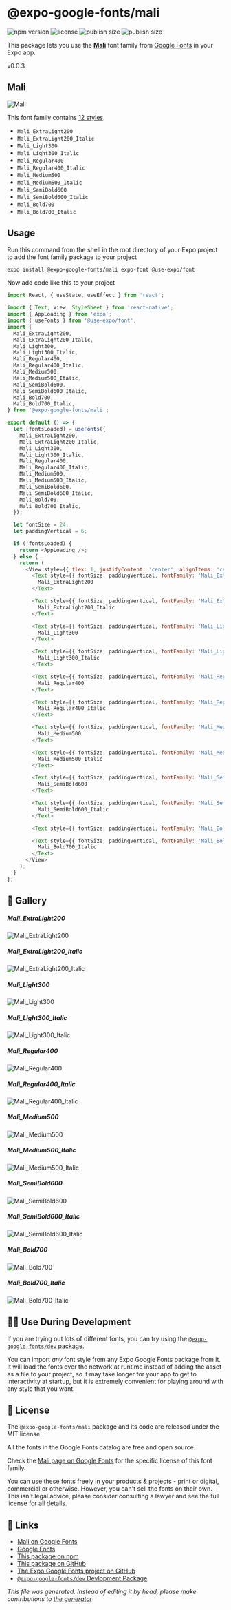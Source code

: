 # @expo-google-fonts/mali

![npm version](https://flat.badgen.net/npm/v/@expo-google-fonts/mali)
![license](https://flat.badgen.net/github/license/expo/google-fonts)
![publish size](https://flat.badgen.net/packagephobia/install/@expo-google-fonts/mali)
![publish size](https://flat.badgen.net/packagephobia/publish/@expo-google-fonts/mali)

This package lets you use the [**Mali**](https://fonts.google.com/specimen/Mali) font family from [Google Fonts](https://fonts.google.com/) in your Expo app.

v0.0.3

## Mali

![Mali](./font-family.png)

This font family contains [12 styles](#gallery).

- `Mali_ExtraLight200`
- `Mali_ExtraLight200_Italic`
- `Mali_Light300`
- `Mali_Light300_Italic`
- `Mali_Regular400`
- `Mali_Regular400_Italic`
- `Mali_Medium500`
- `Mali_Medium500_Italic`
- `Mali_SemiBold600`
- `Mali_SemiBold600_Italic`
- `Mali_Bold700`
- `Mali_Bold700_Italic`

## Usage

Run this command from the shell in the root directory of your Expo project to add the font family package to your project
```sh
expo install @expo-google-fonts/mali expo-font @use-expo/font
```

Now add code like this to your project
```js
import React, { useState, useEffect } from 'react';

import { Text, View, StyleSheet } from 'react-native';
import { AppLoading } from 'expo';
import { useFonts } from '@use-expo/font';
import {
  Mali_ExtraLight200,
  Mali_ExtraLight200_Italic,
  Mali_Light300,
  Mali_Light300_Italic,
  Mali_Regular400,
  Mali_Regular400_Italic,
  Mali_Medium500,
  Mali_Medium500_Italic,
  Mali_SemiBold600,
  Mali_SemiBold600_Italic,
  Mali_Bold700,
  Mali_Bold700_Italic,
} from '@expo-google-fonts/mali';

export default () => {
  let [fontsLoaded] = useFonts({
    Mali_ExtraLight200,
    Mali_ExtraLight200_Italic,
    Mali_Light300,
    Mali_Light300_Italic,
    Mali_Regular400,
    Mali_Regular400_Italic,
    Mali_Medium500,
    Mali_Medium500_Italic,
    Mali_SemiBold600,
    Mali_SemiBold600_Italic,
    Mali_Bold700,
    Mali_Bold700_Italic,
  });

  let fontSize = 24;
  let paddingVertical = 6;

  if (!fontsLoaded) {
    return <AppLoading />;
  } else {
    return (
      <View style={{ flex: 1, justifyContent: 'center', alignItems: 'center' }}>
        <Text style={{ fontSize, paddingVertical, fontFamily: 'Mali_ExtraLight200' }}>
          Mali_ExtraLight200
        </Text>

        <Text style={{ fontSize, paddingVertical, fontFamily: 'Mali_ExtraLight200_Italic' }}>
          Mali_ExtraLight200_Italic
        </Text>

        <Text style={{ fontSize, paddingVertical, fontFamily: 'Mali_Light300' }}>
          Mali_Light300
        </Text>

        <Text style={{ fontSize, paddingVertical, fontFamily: 'Mali_Light300_Italic' }}>
          Mali_Light300_Italic
        </Text>

        <Text style={{ fontSize, paddingVertical, fontFamily: 'Mali_Regular400' }}>
          Mali_Regular400
        </Text>

        <Text style={{ fontSize, paddingVertical, fontFamily: 'Mali_Regular400_Italic' }}>
          Mali_Regular400_Italic
        </Text>

        <Text style={{ fontSize, paddingVertical, fontFamily: 'Mali_Medium500' }}>
          Mali_Medium500
        </Text>

        <Text style={{ fontSize, paddingVertical, fontFamily: 'Mali_Medium500_Italic' }}>
          Mali_Medium500_Italic
        </Text>

        <Text style={{ fontSize, paddingVertical, fontFamily: 'Mali_SemiBold600' }}>
          Mali_SemiBold600
        </Text>

        <Text style={{ fontSize, paddingVertical, fontFamily: 'Mali_SemiBold600_Italic' }}>
          Mali_SemiBold600_Italic
        </Text>

        <Text style={{ fontSize, paddingVertical, fontFamily: 'Mali_Bold700' }}>Mali_Bold700</Text>

        <Text style={{ fontSize, paddingVertical, fontFamily: 'Mali_Bold700_Italic' }}>
          Mali_Bold700_Italic
        </Text>
      </View>
    );
  }
};

```

## 🔡 Gallery

##### Mali_ExtraLight200
![Mali_ExtraLight200](./e492669e95f03389c8fdab60ebc0fc25dc89f921dfa3b4156ed4ee3556b26a22.ttf.png)

##### Mali_ExtraLight200_Italic
![Mali_ExtraLight200_Italic](./9c4049d3990bfb82d515b0f6b44c0669352cf1d4f0ad71a6c39c4d800d91afc5.ttf.png)

##### Mali_Light300
![Mali_Light300](./7ea3a4d356e5cb938ea97489c60b148dd2e33b9bdc641f01c245b965a8028725.ttf.png)

##### Mali_Light300_Italic
![Mali_Light300_Italic](./4aec4ec351696e4bc5a49deed841e02a84880d0fdc72dafdedce7154770dd8d0.ttf.png)

##### Mali_Regular400
![Mali_Regular400](./cc1fb36bca8387ebe3fdb1a9052a01ed8312a51a3ac265b51d93b7a6bf6ae45c.ttf.png)

##### Mali_Regular400_Italic
![Mali_Regular400_Italic](./575418ad9604b624f1d09cbaa0d15edbdec2653423419c83fae61131d0f0fdc5.ttf.png)

##### Mali_Medium500
![Mali_Medium500](./56baed7152d5e08635cc8a9e3a241afd0e7659f30374cb82033266959d273382.ttf.png)

##### Mali_Medium500_Italic
![Mali_Medium500_Italic](./d1e4f0963402e82a0e541cc7ff0d371c1311270840c7059b94bd710b0953210a.ttf.png)

##### Mali_SemiBold600
![Mali_SemiBold600](./3d34348744efcb7d239f7d07237bf644507c1d98545de940f5e36475267d7937.ttf.png)

##### Mali_SemiBold600_Italic
![Mali_SemiBold600_Italic](./56a65ebf56f24e0082786c224207d28f9e3ac7d58473839ef4e014f58dddc92e.ttf.png)

##### Mali_Bold700
![Mali_Bold700](./7d22887c912c6d24c96e8a7bd85a8bec285b2f6e82cb0f1239c7d62df8d66db1.ttf.png)

##### Mali_Bold700_Italic
![Mali_Bold700_Italic](./0cf0f0229db8cba537f46efd1c9a4734268f6011e5e10fc1ad8981849edfc421.ttf.png)


## 👩‍💻 Use During Development

If you are trying out lots of different fonts, you can try using the [`@expo-google-fonts/dev` package](https://github.com/expo/google-fonts/tree/master/font-packages/dev#readme).

You can import *any* font style from any Expo Google Fonts package from it. It will load the fonts
over the network at runtime instead of adding the asset as a file to your project, so it may take longer
for your app to get to interactivity at startup, but it is extremely convenient
for playing around with any style that you want.

## 📖 License

The `@expo-google-fonts/mali` package and its code are released under the MIT license.

All the fonts in the Google Fonts catalog are free and open source.

Check the [Mali page on Google Fonts](https://fonts.google.com/specimen/Mali) for the specific license of this font family.

You can use these fonts freely in your products & projects - print or digital, commercial or otherwise. However, you can't sell the fonts on their own. This isn't legal advice, please consider consulting a lawyer and see the full license for all details.

## 🔗 Links

- [Mali on Google Fonts](https://fonts.google.com/specimen/Mali)
- [Google Fonts](https://fonts.google.com/)
- [This package on npm](https://www.npmjs.com/package/@expo-google-fonts/mali)
- [This package on GitHub](https://github.com/expo/google-fonts/tree/master/font-packages/mali)
- [The Expo Google Fonts project on GitHub](https://github.com/expo/google-fonts)
- [`@expo-google-fonts/dev` Devlopment Package](https://github.com/expo/google-fonts/tree/master/font-packages/dev)


*This file was generated. Instead of editing it by head, please make contributions to [the generator](https://github.com/expo/google-fonts/tree/master/packages/generator)*
